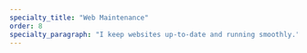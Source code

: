 ```yaml
---
specialty_title: "Web Maintenance"
order: 8
specialty_paragraph: "I keep websites up-to-date and running smoothly."
---
```

